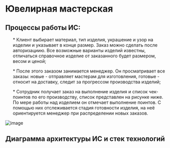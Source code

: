 # Ювелирная мастерская

<h2>Процессы работы ИС:</h2>

<ol> * Клиент выбирает материал, тип изделия, украшение и узор на изделии и указывает в конце размер. Заказ можно сделать после авторизациию. Все возможные варианты изделий известны, отличаться справочное изделие от заказанного будет размером, весом и ценой;</ol> 

<ol> * После этого заказом занимается менеджер. Он просматривает все заказы: новые - отправляет мастерам для изготовления, готовые - относит на доставку, следит за прогрессом производства изделий;</ol>

<ol> * Сотрудник получает заказ на выполнение изделия и список чек-поинтов по его производству, список представлен на рисунке ниже. По мере работы над изделием он отмечает выполнение поинтов. С помощью них отслеживается стадия готовности изделия, на неё ориентируется менеджер при распределении новых заказов.</ol>

![image](https://user-images.githubusercontent.com/63611047/145726926-6c20dd60-4dbc-458b-9e59-24ea0de82680.png)


<h2>Диаграмма архитектуры ИС и стек технологий</h2>
